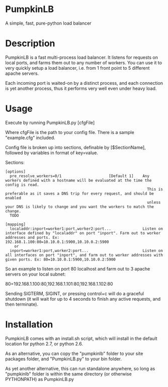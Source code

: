 # PumpkinLB
A simple, fast, pure-python load balancer

Description
===========

PumpkinLB is a fast multi-process load balancer. It listens for requests on local ports, and farms them out to any number of workers. You can use it to very quickly setup a load balancer, i.e. from 1 front point to 5 different apache servers.

Each incoming port is waited-on by a distinct process, and each connection is yet another process, thus it performs very well even under heavy load.

Usage
=====

Execute by running PumpkinLB.py [cfgFile]

Where cfgFile is the path to your config file. There is a sample "example.cfg" included.

Config file is broken up into sections, definable by [$SectionName], followed by variables in format of key=value.

  Sections:

    [options]
      pre_resolve_workers=0/1                     [Default 1]    Any workers defined with a hostname will be evaluated at the time the config is read.
                                                                   This is preferable as it saves a DNS trip for every request, and should be enabled
                                                                   unless your DNS is likely to change and you want the workers to match the change.
      TODO

    [mapping]
      localaddr:inport=worker1:port,worker2:port...              Listen on interface defined by "localaddr" on port "inport". Farm out to worker addresses and ports. Ex: 192.168.1.100:80=10.10.0.1:5900,10.10.0.2:5900
        or
      inport=worker1:port,worker2:port...                        Listen on all interfaces on port "inport", and farm out to worker addresses with given ports. Ex: 80=10.10.0.1:5900,10.10.0.2:5900


So an example to listen on port 80 localhost and farm out to 3 apache servers on your local subnet:

80=192.168.1.100:80,192.168.1.101:80,192.168.1.102:80



Sending SIGTERM, SIGINT, or pressing control+c will do a graceful shutdown (it will wait for up to 4 seconds to finish any active requests, and then terminate).


Installation
============

PumpkinLB comes with an install.sh script, which will install in the default location for python 2.7, or python 2.6.

As an alternative, you can copy the "pumpkinlb" folder to your site packages folder, and "PumpkinLB.py" to your bin folder.

As yet another alternative, this can run standalone anywhere, so long as "pumpkinlb" folder is within the same directory (or otherwise PYTHONPATH) as PumpkinLB.py
